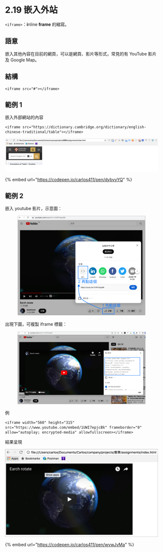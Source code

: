 # 2.19 嵌入外站

`<iframe>`：**i**nline **frame** 的縮寫。

## 語意

嵌入其他內容在目前的網頁，可以是網頁、影片等形式，常見的有 YouTube 影片及 Google Map。



## 結構

```markup
<iframe src="#"></iframe>
```

## 範例 1

嵌入外部網站的內容

```markup
<iframe src="https://dictionary.cambridge.org/dictionary/english-chinese-traditional/table"></iframe>
```

![](../.gitbook/assets/qian-ru-wai-bu-wang-zhan-.png)

{% embed url="https://codepen.io/carlos411/pen/dybvyYQ" %}

## 範例 2

嵌入 youtube 影片，示意圖：

<figure><img src="../.gitbook/assets/youtube_iframe1.png" alt=""><figcaption></figcaption></figure>

出現下圖，可複製 iframe 標籤：

<figure><img src="../.gitbook/assets/youtube_iframe2.png" alt=""><figcaption></figcaption></figure>

例&#x20;

```markup
<iframe width="560" height="315" src="https://www.youtube.com/embed/1UWI7epjcBk" frameborder="0" allow="autoplay; encrypted-media" allowfullscreen></iframe>
```



結果呈現

![](../.gitbook/assets/iframe-qian-ru-ying-pian-jie-guo-.png)

{% embed url="https://codepen.io/carlos411/pen/wvwJvMa" %}


